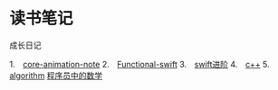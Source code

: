 # 读书笔记

成长日记

1.　[core-animation-note](./core-animation-note/note.md)
2.　[Functional-swift](./functional-swift-note/note.md)
3.　[swift进阶](./swiftAdvanced/note.md)
4.　[c++](./c++/note.md)
5.　[algorithm](./algorithm/note.md)
   [程序员中的数学](./algorithm/math.md)

